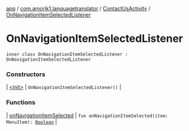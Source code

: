 [app](../../../index.md) / [com.amorjk1.languagetranslator](../../index.md) / [ContactUsActivity](../index.md) / [OnNavigationItemSelectedListener](./index.md)

# OnNavigationItemSelectedListener

`inner class OnNavigationItemSelectedListener : OnNavigationItemSelectedListener`

### Constructors

| [&lt;init&gt;](-init-.md) | `OnNavigationItemSelectedListener()` |

### Functions

| [onNavigationItemSelected](on-navigation-item-selected.md) | `fun onNavigationItemSelected(item: MenuItem): `[`Boolean`](https://kotlinlang.org/api/latest/jvm/stdlib/kotlin/-boolean/index.html) |

